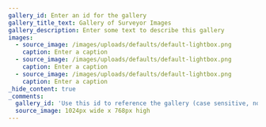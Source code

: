 ```yaml
---
gallery_id: Enter an id for the gallery
gallery_title_text: Gallery of Surveyor Images
gallery_description: Enter some text to describe this gallery
images:
  - source_image: /images/uploads/defaults/default-lightbox.png
    caption: Enter a caption
  - source_image: /images/uploads/defaults/default-lightbox.png
    caption: Enter a caption
  - source_image: /images/uploads/defaults/default-lightbox.png
    caption: Enter a caption
_hide_content: true
_comments:
  gallery_id: 'Use this id to reference the gallery (case sensitive, no spaces)'
  source_image: 1024px wide x 768px high
---
```

